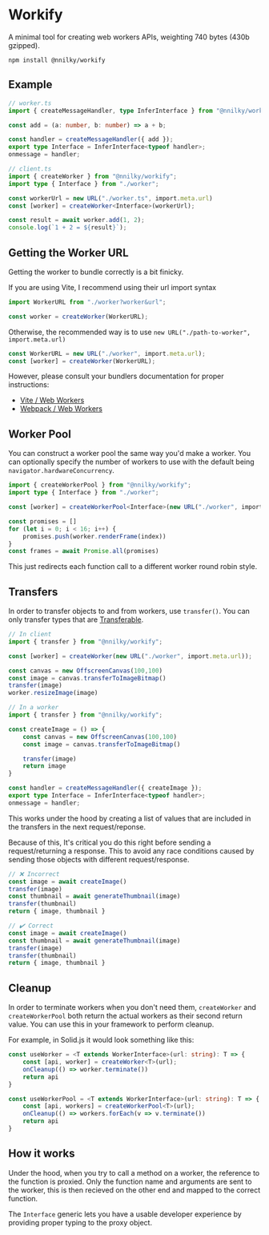 # Workify

A minimal tool for creating web workers APIs, weighting 740 bytes (430b gzipped).

```shell
npm install @nnilky/workify
```

## Example

```ts
// worker.ts
import { createMessageHandler, type InferInterface } from "@nnilky/workify";

const add = (a: number, b: number) => a + b;

const handler = createMessageHandler({ add });
export type Interface = InferInterface<typeof handler>;
onmessage = handler;
```

```ts
// client.ts
import { createWorker } from "@nnilky/workify";
import type { Interface } from "./worker";

const workerUrl = new URL("./worker.ts", import.meta.url)
const [worker] = createWorker<Interface>(workerUrl);

const result = await worker.add(1, 2);
console.log(`1 + 2 = ${result}`);
```

## Getting the Worker URL

Getting the worker to bundle correctly is a bit finicky.

If you are using Vite, I recommend using their url import syntax

```ts
import WorkerURL from "./worker?worker&url";

const worker = createWorker(WorkerURL);
```

Otherwise, the recommended way is to use `new URL("./path-to-worker", import.meta.url)`

```ts
const WorkerURL = new URL("./worker", import.meta.url);
const [worker] = createWorker(WorkerURL);
```

However, please consult your bundlers documentation for proper instructions:

- [Vite / Web Workers](https://vite.dev/guide/features.html#web-workers)
- [Webpack / Web Workers](https://webpack.js.org/guides/web-workers/)

## Worker Pool

You can construct a worker pool the same way you'd make a worker. You can optionally specify the number of workers to use with the default being `navigator.hardwareConcurrency`.

```ts
import { createWorkerPool } from "@nnilky/workify";
import type { Interface } from "./worker";

const [worker] = createWorkerPool<Interface>(new URL("./worker", import.meta.url));

const promises = []
for (let i = 0; i < 16; i++) {
    promises.push(worker.renderFrame(index))
}
const frames = await Promise.all(promises)
```

This just redirects each function call to a different worker round robin style.

## Transfers

In order to transfer objects to and from workers, use `transfer()`. You can only transfer types that are [Transferable](https://developer.mozilla.org/en-US/docs/Web/API/Web_Workers_API/Transferable_objects#supported_objects).

```ts
// In client
import { transfer } from "@nnilky/workify";

const [worker] = createWorker(new URL("./worker", import.meta.url));

const canvas = new OffscreenCanvas(100,100)
const image = canvas.transferToImageBitmap()
transfer(image)
worker.resizeImage(image)
```

```ts
// In a worker
import { transfer } from "@nnilky/workify";

const createImage = () => {
    const canvas = new OffscreenCanvas(100,100)
    const image = canvas.transferToImageBitmap()

    transfer(image)
    return image
}

const handler = createMessageHandler({ createImage });
export type Interface = InferInterface<typeof handler>;
onmessage = handler;
```

This works under the hood by creating a list of values that are included in the transfers in the next request/reponse.

Because of this, It's critical you do this right before sending a request/returning a response. This to avoid any race conditions caused by sending those objects with different request/response.

```ts
// ❌ Incorrect
const image = await createImage()
transfer(image)
const thumbnail = await generateThumbnail(image)
transfer(thumbnail)
return { image, thumbnail }

// ✔️ Correct
const image = await createImage()
const thumbnail = await generateThumbnail(image)
transfer(image)
transfer(thumbnail)
return { image, thumbnail }
```

## Cleanup

In order to terminate workers when you don't need them, `createWorker` and `createWorkerPool` both return the actual workers as their second return value. You can use this in your framework to perform cleanup.

For example, in Solid.js it would look something like this:

```ts
const useWorker = <T extends WorkerInterface>(url: string): T => {
    const [api, worker] = createWorker<T>(url);
    onCleanup(() => worker.terminate())
    return api
}

const useWorkerPool = <T extends WorkerInterface>(url: string): T => {
    const [api, workers] = createWorkerPool<T>(url);
    onCleanup(() => workers.forEach(v => v.terminate())
    return api
}
```

## How it works

Under the hood, when you try to call a method on a worker, the reference to the function is proxied. Only the function name and arguments are sent to the worker, this is then recieved on the other end and mapped to the correct function.

The `Interface` generic lets you have a usable developer experience by providing proper typing to the proxy object.

